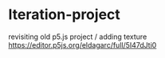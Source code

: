 # Iteration-project
revisiting old p5.js project / adding texture https://editor.p5js.org/eldagarc/full/5I47dJti0
